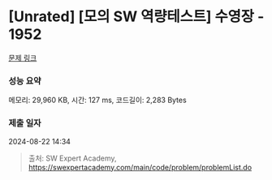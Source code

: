 # [Unrated] [모의 SW 역량테스트] 수영장 - 1952 

[문제 링크](https://swexpertacademy.com/main/code/problem/problemDetail.do?contestProbId=AV5PpFQaAQMDFAUq) 

### 성능 요약

메모리: 29,960 KB, 시간: 127 ms, 코드길이: 2,283 Bytes

### 제출 일자

2024-08-22 14:34



> 출처: SW Expert Academy, https://swexpertacademy.com/main/code/problem/problemList.do